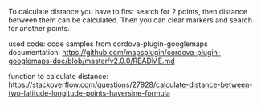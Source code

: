 To calculate distance you have to first search for 2 points, then distance between them can be calculated. Then you can clear markers and search for another points.


used code:
code samples from cordova-plugin-googlemaps documentation: https://github.com/mapsplugin/cordova-plugin-googlemaps-doc/blob/master/v2.0.0/README.md

function to calculate distance: https://stackoverflow.com/questions/27928/calculate-distance-between-two-latitude-longitude-points-haversine-formula
